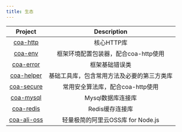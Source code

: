 ```yaml
---
title: 生态
---
```



|                       Project                       |                Description                 |
| :-------------------------------------------------: | :----------------------------------------: |
|    [coa-http](https://github.com/coajs/coa-http)    |                 核心HTTP库                 |
|     [coa-env](https://github.com/coajs/coa-env)     |    框架环境配置包装器，配合coa-http使用    |
|   [coa-error](https://github.com/coajs/coa-error)   |               框架基础错误类               |
|  [coa-helper](https://github.com/coajs/coa-helper)  | 基础工具库，包含常用方法及必要的第三方类库 |
|  [coa-secure](https://github.com/coajs/coa-secure)  |      常用安全算法库，配合coa-http使用      |
|   [coa-mysql](https://github.com/coajs/coa-mysql)   |             Mysql数据库连接库              |
|   [coa-redis](https://github.com/coajs/coa-redis)   |              Redis缓存连接库               |
| [coa-ali-oss](https://github.com/coajs/coa-ali-oss) |     轻量极简的阿里云OSS库 for Node.js      |
